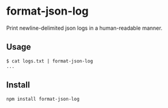 # format-json-log

Print newline-delimited json logs in a human-readable manner.

## Usage

```
$ cat logs.txt | format-json-log
...
```

## Install

```
npm install format-json-log
```
